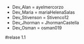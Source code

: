 <!-- Creacion de ramas -->
- Dev_Alan = ayelmercorzo 
- Dev_Maria = mariaHelenaSalas
- Dev_Stivenson = Stivenco12
- Dev_Jhorman = JhormanCastella
- Dev_Osman = osman019

#relase 1.1
